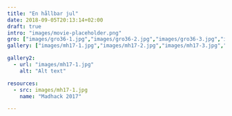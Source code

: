 ```yaml
---
title: "En hållbar jul"
date: 2018-09-05T20:13:14+02:00
draft: true
intro: "images/movie-placeholder.png"
gro: ["images/gro36-1.jpg","images/gro36-2.jpg","images/gro36-3.jpg","images/gro36-4.jpg"]
gallery: ["images/mh17-1.jpg","images/mh17-2.jpg","images/mh17-3.jpg","images/mh17-4.jpg","images/mh17-5.jpg","images/mh16-1.jpg"]

gallery2:
  - url: "images/mh17-1.jpg"
    alt: "Alt text"

resources:
  - src: images/mh17-1.jpg
    name: "Madhack 2017"

---
```

